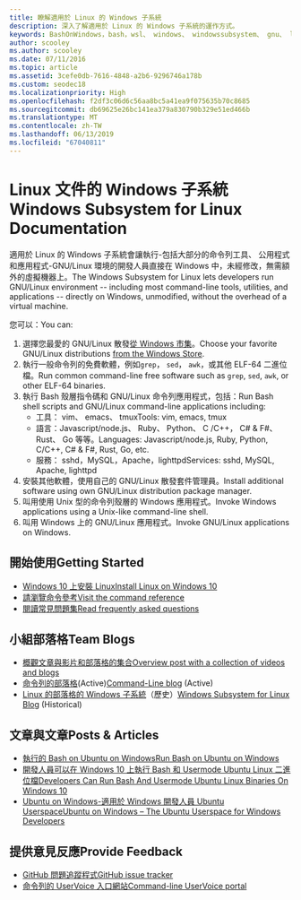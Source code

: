 ```yaml
---
title: 瞭解適用於 Linux 的 Windows 子系統
description: 深入了解適用於 Linux 的 Windows 子系統的運作方式。
keywords: BashOnWindows，bash，wsl、 windows、 windowssubsystem、 gnu、 linux
author: scooley
ms.author: scooley
ms.date: 07/11/2016
ms.topic: article
ms.assetid: 3cefe0db-7616-4848-a2b6-9296746a178b
ms.custom: seodec18
ms.localizationpriority: High
ms.openlocfilehash: f2df3c06d6c56aa8bc5a41ea9f075635b70c8685
ms.sourcegitcommit: db69625e26bc141ea379a830790b329e51ed466b
ms.translationtype: MT
ms.contentlocale: zh-TW
ms.lasthandoff: 06/13/2019
ms.locfileid: "67040811"
---
```

# <a name="windows-subsystem-for-linux-documentation"></a><span data-ttu-id="d37db-104">Linux 文件的 Windows 子系統</span><span class="sxs-lookup"><span data-stu-id="d37db-104">Windows Subsystem for Linux Documentation</span></span>

<span data-ttu-id="d37db-105">適用於 Linux 的 Windows 子系統會讓執行-包括大部分的命令列工具、 公用程式和應用程式-GNU/Linux 環境的開發人員直接在 Windows 中，未經修改，無需額外的虛擬機器上。</span><span class="sxs-lookup"><span data-stu-id="d37db-105">The Windows Subsystem for Linux lets developers run GNU/Linux environment -- including most command-line tools, utilities, and applications -- directly on Windows, unmodified, without the overhead of a virtual machine.</span></span>  

<span data-ttu-id="d37db-106">您可以：</span><span class="sxs-lookup"><span data-stu-id="d37db-106">You can:</span></span>

1. <span data-ttu-id="d37db-107">選擇您最愛的 GNU/Linux 散發[從 Windows 市集](https://aka.ms/wslstore)。</span><span class="sxs-lookup"><span data-stu-id="d37db-107">Choose your favorite GNU/Linux distributions [from the Windows Store](https://aka.ms/wslstore).</span></span>
1. <span data-ttu-id="d37db-108">執行一般命令列的免費軟體，例如`grep`， `sed`， `awk`，或其他 ELF-64 二進位檔。</span><span class="sxs-lookup"><span data-stu-id="d37db-108">Run common command-line free software such as `grep`, `sed`, `awk`, or other ELF-64 binaries.</span></span> 
1. <span data-ttu-id="d37db-109">執行 Bash 殼層指令碼和 GNU/Linux 命令列應用程式，包括：</span><span class="sxs-lookup"><span data-stu-id="d37db-109">Run Bash shell scripts and GNU/Linux command-line applications including:</span></span>  
    * <span data-ttu-id="d37db-110">工具： vim、 emacs、 tmux</span><span class="sxs-lookup"><span data-stu-id="d37db-110">Tools: vim, emacs, tmux</span></span>
    * <span data-ttu-id="d37db-111">語言：Javascript/node.js、 Ruby、 Python、 C /C++， C# & F#、 Rust、 Go 等等。</span><span class="sxs-lookup"><span data-stu-id="d37db-111">Languages: Javascript/node.js, Ruby, Python, C/C++, C# & F#, Rust, Go, etc.</span></span>
    * <span data-ttu-id="d37db-112">服務： sshd，MySQL，Apache，lighttpd</span><span class="sxs-lookup"><span data-stu-id="d37db-112">Services: sshd, MySQL, Apache, lighttpd</span></span>
1. <span data-ttu-id="d37db-113">安裝其他軟體，使用自己的 GNU/Linux 散發套件管理員。</span><span class="sxs-lookup"><span data-stu-id="d37db-113">Install additional software using own GNU/Linux distribution package manager.</span></span>
1. <span data-ttu-id="d37db-114">叫用使用 Unix 型的命令列殼層的 Windows 應用程式。</span><span class="sxs-lookup"><span data-stu-id="d37db-114">Invoke Windows applications using a Unix-like command-line shell.</span></span>
1. <span data-ttu-id="d37db-115">叫用 Windows 上的 GNU/Linux 應用程式。</span><span class="sxs-lookup"><span data-stu-id="d37db-115">Invoke GNU/Linux applications on Windows.</span></span>

## <a name="getting-started"></a><span data-ttu-id="d37db-116">開始使用</span><span class="sxs-lookup"><span data-stu-id="d37db-116">Getting Started</span></span>

* [<span data-ttu-id="d37db-117">Windows 10 上安裝 Linux</span><span class="sxs-lookup"><span data-stu-id="d37db-117">Install Linux on Windows 10</span></span>](install-win10.md)
* [<span data-ttu-id="d37db-118">請瀏覽命令參考</span><span class="sxs-lookup"><span data-stu-id="d37db-118">Visit the command reference</span></span>](reference.md)
* [<span data-ttu-id="d37db-119">閱讀常見問題集</span><span class="sxs-lookup"><span data-stu-id="d37db-119">Read frequently asked questions</span></span>](faq.md)

## <a name="team-blogs"></a><span data-ttu-id="d37db-120">小組部落格</span><span class="sxs-lookup"><span data-stu-id="d37db-120">Team Blogs</span></span>
*  [<span data-ttu-id="d37db-121">概觀文章與影片和部落格的集合</span><span class="sxs-lookup"><span data-stu-id="d37db-121">Overview post with a collection of videos and blogs</span></span>](https://blogs.msdn.microsoft.com/commandline/learn-about-windows-console-and-windows-subsystem-for-linux-wsl/)
* <span data-ttu-id="d37db-122">[命令列的部落格](https://blogs.msdn.microsoft.com/commandline/)(Active)</span><span class="sxs-lookup"><span data-stu-id="d37db-122">[Command-Line blog](https://blogs.msdn.microsoft.com/commandline/) (Active)</span></span>
* <span data-ttu-id="d37db-123">[Linux 的部落格的 Windows 子系統](https://blogs.msdn.microsoft.com/wsl/)（歷史）</span><span class="sxs-lookup"><span data-stu-id="d37db-123">[Windows Subsystem for Linux Blog](https://blogs.msdn.microsoft.com/wsl/) (Historical)</span></span>

## <a name="posts--articles"></a><span data-ttu-id="d37db-124">文章與文章</span><span class="sxs-lookup"><span data-stu-id="d37db-124">Posts & Articles</span></span>
* [<span data-ttu-id="d37db-125">執行的 Bash on Ubuntu on Windows</span><span class="sxs-lookup"><span data-stu-id="d37db-125">Run Bash on Ubuntu on Windows</span></span>](https://blogs.windows.com/buildingapps/2016/03/30/run-bash-on-ubuntu-on-windows/)
* [<span data-ttu-id="d37db-126">開發人員可以在 Windows 10 上執行 Bash 和 Usermode Ubuntu Linux 二進位檔</span><span class="sxs-lookup"><span data-stu-id="d37db-126">Developers Can Run Bash And Usermode Ubuntu Linux Binaries On Windows 10</span></span>](https://www.hanselman.com/blog/DevelopersCanRunBashShellAndUsermodeUbuntuLinuxBinariesOnWindows10.aspx)
* [<span data-ttu-id="d37db-127">Ubuntu on Windows-適用於 Windows 開發人員 Ubuntu Userspace</span><span class="sxs-lookup"><span data-stu-id="d37db-127">Ubuntu on Windows – The Ubuntu Userspace for Windows Developers</span></span>](https://insights.ubuntu.com/2016/03/30/ubuntu-on-windows-the-ubuntu-userspace-for-windows-developers/) 

## <a name="provide-feedback"></a><span data-ttu-id="d37db-128">提供意見反應</span><span class="sxs-lookup"><span data-stu-id="d37db-128">Provide Feedback</span></span>
* [<span data-ttu-id="d37db-129">GitHub 問題追蹤程式</span><span class="sxs-lookup"><span data-stu-id="d37db-129">GitHub issue tracker</span></span>](https://github.com/Microsoft/BashOnWindows/issues)
* [<span data-ttu-id="d37db-130">命令列的 UserVoice 入口網站</span><span class="sxs-lookup"><span data-stu-id="d37db-130">Command-line UserVoice portal</span></span>](https://wpdev.uservoice.com/forums/266908-command-prompt-console-bash-on-ubuntu-on-windo/category/161892-bash)
